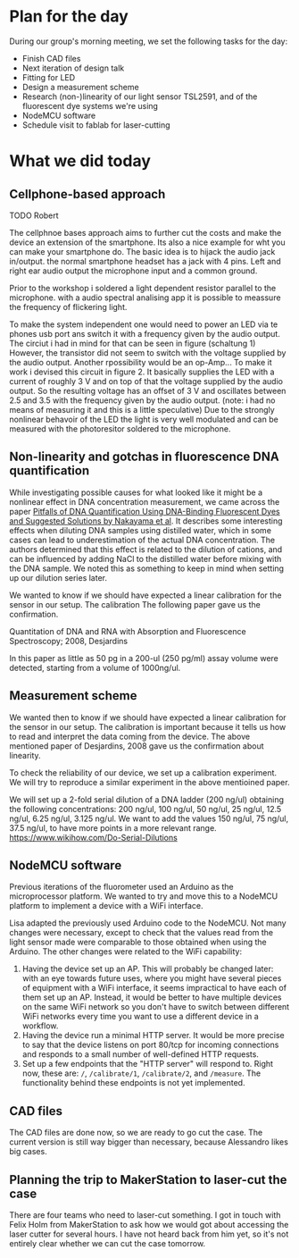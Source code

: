 # Plan for the day

During our group's morning meeting, we set the following tasks for the day:

* Finish CAD files
* Next iteration of design talk
* Fitting for LED
* Design a measurement scheme
* Research (non-)linearity of our light sensor TSL2591, and of the fluorescent dye systems we're using
* NodeMCU software
* Schedule visit to fablab for laser-cutting

# What we did today

## Cellphone-based approach

TODO Robert

The cellphnoe bases approach aims to further cut the costs and make the device an extension of the smartphone. Its also a nice example for wht you can make your smartphone do.
The basic idea is to hijack the audio jack in/output. the normal smartphone headset has a jack with 4 pins. Left and right ear audio output the microphone input and a common ground.

Prior to the workshop i soldered a light dependent resistor parallel to the microphone. with a audio spectral analising app it is possible to meassure the frequency of flickering light. 

To make the system independent one would need to power an LED via te phones usb port ans switch it with a frequency given by the audio output.
The circiut i had in mind for that can be seen in figure (schaltung 1)
However, the transistor did not seem to switch with the voltage supplied by the audio output. Another rpossibility would be an op-Amp...
To make it work i devised this circuit in figure 2. It basically supplies the LED with a current of roughly 3 V and on top of that the voltage supplied by the audio output. So the resulting voltage has an offset of 3 V and oscillates between 2.5 and 3.5 with the frequency given by the audio output. (note: i had no means of measuring it and this is a little speculative) 
Due to the strongly nonlinear behavoir of the LED the light is very well modulated and can be measured with the photoresitor soldered to the microphone. 

## Non-linearity and gotchas in fluorescence DNA quantification

While investigating possible causes for what looked like it might be a nonlinear effect in DNA concentration measurement, we came across the paper [Pitfalls of DNA Quantification Using DNA-Binding Fluorescent Dyes and Suggested Solutions by Nakayama et al](https://www.ncbi.nlm.nih.gov/pmc/articles/PMC4777359/).
It describes some interesting effects when diluting DNA samples using distilled water, which in some cases can lead to underestimation of the actual DNA concentration. The authors determined that this effect is related to the dilution of cations, and can be influenced by adding NaCl to the distilled water before mixing with the DNA sample. We noted this as something to keep in mind when setting up our dilution series later.

We wanted to know if we should have expected a linear calibration for the sensor in our setup.
The calibration
The following paper gave us the confirmation.

Quantitation of DNA and RNA with Absorption and Fluorescence Spectroscopy;
2008, Desjardins

In this paper as little as 50 pg in a 200-ul (250 pg/ml) assay volume were detected, starting from a volume of 1000ng/ul.

## Measurement scheme

We wanted then to know if we should have expected a linear calibration for the sensor in our setup.
The calibration is important because it tells us how to read and interpret the data coming from the device.
The above mentioned paper of Desjardins, 2008 gave us the confirmation about linearity.

To check the reliability of our device, we set up a calibration experiment. We will try to reproduce a similar experiment in the above mentioined paper.

We will set up a 2-fold serial dilution of a DNA ladder (200 ng/ul) obtaining the following concentrations:
200 ng/ul, 100 ng/ul, 50 ng/ul, 25 ng/ul, 12.5 ng/ul, 6.25 ng/ul, 3.125 ng/ul.
We want to add the values 150 ng/ul, 75 ng/ul, 37.5 ng/ul, to have more points in a more relevant range.
https://www.wikihow.com/Do-Serial-Dilutions

## NodeMCU software

Previous iterations of the fluorometer used an Arduino as the microprocessor platform. We wanted to try and move this to a NodeMCU platform to implement a device with a WiFi interface.

Lisa adapted the previously used Arduino code to the NodeMCU. Not many changes were necessary, except to check that the values read from the light sensor made were comparable to those obtained when using the Arduino. The other changes were related to the WiFi capability:

1. Having the device set up an AP. This will probably be changed later: with an eye towards future uses, where you might have several pieces of equipment with a WiFi interface, it seems impractical to have each of them set up an AP. Instead, it would be better to have multiple devices on the same WiFi network so you don't have to switch between different WiFi networks every time you want to use a different device in a workflow.
2. Having the device run a minimal HTTP server. It would be more precise to say that the device listens on port 80/tcp for incoming connections and responds to a small number of well-defined HTTP requests.
3. Set up a few endpoints that the "HTTP server" will respond to. Right now, these are: `/`, `/calibrate/1`, `/calibrate/2`, and `/measure`. The functionality behind these endpoints is not yet implemented.

## CAD files

The CAD files are done now, so we are ready to go cut the case. The current version is still way bigger than necessary, because Alessandro likes big cases.

## Planning the trip to MakerStation to laser-cut the case

There are four teams who need to laser-cut something.
I got in touch with Felix Holm from MakerStation to ask how we would got about accessing the laser cutter for several hours. I have not heard back from him yet, so it's not entirely clear whether we can cut the case tomorrow.

